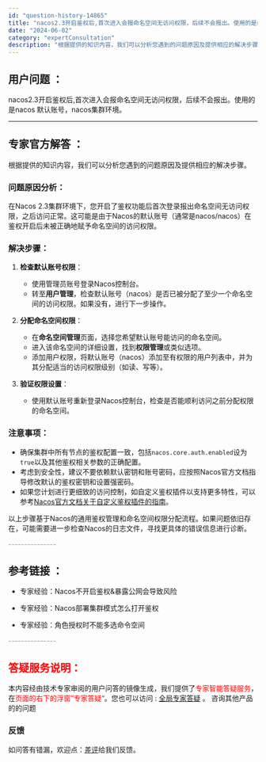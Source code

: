 ```yaml
---
id: "question-history-14865"
title: "nacos2.3开启鉴权后,首次进入会报命名空间无访问权限，后续不会报出。使用的是nacos 默认账号，n"
date: "2024-06-02"
category: "expertConsultation"
description: "根据提供的知识内容，我们可以分析您遇到的问题原因及提供相应的解决步骤。### 问题原因分析：在Nacos 2.3集群环境下，您开启了鉴权功能后首次登录报出命名空间无访问权限，之后访问正常。这可能是由于Nacos的默认账号（通常是nacos/nacos）在鉴权开启后未被正确地赋予命名空间的访问权限。#"
---
```


## 用户问题 ： 
 nacos2.3开启鉴权后,首次进入会报命名空间无访问权限，后续不会报出。使用的是nacos 默认账号，nacos集群环境。  

---------------
## 专家官方解答 ：

根据提供的知识内容，我们可以分析您遇到的问题原因及提供相应的解决步骤。

### 问题原因分析：
在Nacos 2.3集群环境下，您开启了鉴权功能后首次登录报出命名空间无访问权限，之后访问正常。这可能是由于Nacos的默认账号（通常是nacos/nacos）在鉴权开启后未被正确地赋予命名空间的访问权限。

### 解决步骤：
1. **检查默认账号权限**：
   - 使用管理员账号登录Nacos控制台。
   - 转至**用户管理**，检查默认账号（nacos）是否已被分配了至少一个命名空间的访问权限。如果没有，进行下一步操作。

2. **分配命名空间权限**：
   - 在**命名空间管理**页面，选择您希望默认账号能访问的命名空间。
   - 进入该命名空间的详细设置，找到**权限管理**或类似选项。
   - 添加用户权限，将默认账号（nacos）添加至有权限的用户列表中，并为其分配适当的访问权限级别（如读、写等）。

3. **验证权限设置**：
   - 使用默认账号重新登录Nacos控制台，检查是否能顺利访问之前分配权限的命名空间。

### 注意事项：
- 确保集群中所有节点的鉴权配置一致，包括`nacos.core.auth.enabled`设为`true`以及其他鉴权相关参数的正确配置。
- 考虑到安全性，建议不要依赖默认密钥和账号密码，应按照Nacos官方文档指导修改默认的鉴权密钥和设置强密码。
- 如果您计划进行更细致的访问控制，如自定义鉴权插件以支持更多特性，可以参考[Nacos官方文档关于自定义鉴权插件的指南](https://nacos.io/docs/latest/plugin/auth-plugin/)。

以上步骤基于Nacos的通用鉴权管理和命名空间权限分配流程。如果问题依旧存在，可能需要进一步检查Nacos的日志文件，寻找更具体的错误信息进行诊断。


<font color="#949494">---------------</font> 


## 参考链接 ：

* 专家经验：Nacos不开启鉴权&暴露公网会导致风险 
 
 * 专家经验：Nacos部署集群模式怎么打开鉴权 
 
 * 专家经验：角色授权时不能多选命令空间 


 <font color="#949494">---------------</font> 
 


## <font color="#FF0000">答疑服务说明：</font> 

本内容经由技术专家审阅的用户问答的镜像生成，我们提供了<font color="#FF0000">专家智能答疑服务</font>，在<font color="#FF0000">页面的右下的浮窗”专家答疑“</font>。您也可以访问 : [全局专家答疑](https://answer.opensource.alibaba.com/docs/intro) 。 咨询其他产品的的问题

### 反馈
如问答有错漏，欢迎点：[差评](https://ai.nacos.io/user/feedbackByEnhancerGradePOJOID?enhancerGradePOJOId=14890)给我们反馈。
